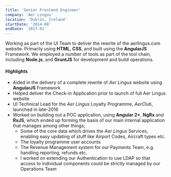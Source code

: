 ```yaml
---
title: 'Senior Frontend Engineer'
company: 'Aer Lingus'
location: 'Dublin, Ireland'
startDate: '2014-08'
endDate: '2017-01'
---
```


Working as part of the UI Team to deliver the rewrite of the aerlingus.com
website. Primarily using **HTML**, **CSS**, and built using the **AngularJS**
Framework. We employed a number of tools as part of the tool chain,
including **Node.js**, and **GruntJS** for development and build operations.

#### Highlights

- Aided in the delivery of a complete rewrite of _Aer Lingus_ website using
  **AngularJS** Framework
- Helped deliver the Check-in Application prior to launch of full Aer
  Lingus website
- UI Technical Lead for the _Aer Lingus_ Loyalty Programme, _AerClub_,
  launched in late-2016
- Worked on building out a POC application, using **Angular 2+**, **NgRx** and
  **RxJS**, which ended up forming the basis of our main internal application
  that manages among other things;
  - Some of the core data which drives the _Aer Lingus_ Services,
    enabling easy updating of stuff like Airport Codes, Aircraft types
    etc.
  - The loyalty programme user accounts
  - The Revenue Management system for our Payments Team, e.g.
    handling reporting, refunds etc.
  - I worked on extending our Authentication to use LDAP so that
    access to individual components could be strictly managed by our
    Operations Team
